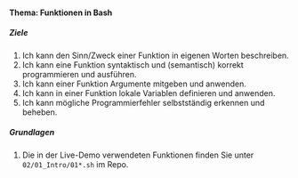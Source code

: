 #### Thema: Funktionen in Bash
##### Ziele
1. Ich kann den Sinn/Zweck einer Funktion in eigenen Worten beschreiben.
2. Ich kann eine Funktion syntaktisch und (semantisch) korrekt programmieren und ausführen.
2. Ich kann einer Funktion Argumente mitgeben und anwenden.
2. Ich kann in einer Funktion lokale Variablen definieren und anwenden.
3. Ich kann mögliche Programmierfehler selbstständig erkennen und beheben.

##### Grundlagen
1. Die in der Live-Demo verwendeten Funktionen finden Sie unter <code>02/01_Intro/01*.sh</code> im Repo.